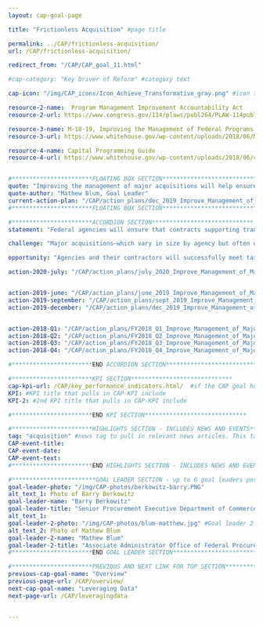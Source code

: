 ```yaml
---
layout: cap-goal-page

title: "Frictionless Acquisition" #page title

permalink: ../CAP/frictionless-acquisition/
url: /CAP/frictionless-acquisition/

redirect_from: "/CAP/CAP_goal_11.html"

#cap-category: "Key Driver of Reform" #category text

cap-icon: "/img/CAP_icons/Icon_Achieve_Transformative_gray.png" #icon that appears next to title

resource-2-name:  Program Management Improvement Accountability Act
resource-2-url: https://www.congress.gov/114/plaws/publ264/PLAW-114publ264.pdf

resource-3-name: M-18-19, Improving the Management of Federal Programs and Projects through Implementing the Program Management Improvement Accountability Act
resource-3-url: https://www.whitehouse.gov/wp-content/uploads/2018/06/M-18-19.pdf

resource-4-name: Capital Programming Guide
resource-4-url: https://www.whitehouse.gov/wp-content/uploads/2018/06/capital_programming_guide.pdf


#***********************FLOATING BOX SECTION*****************************
quote: "Improving the management of major acquisitions will help ensure taxpayer dollars fund agency missions instead of expensive overruns and project failures." #appears in the gray text box
quote-author: "Mathew Blum, Goal Leader"
current-action-plan: "/CAP/action_plans/dec_2019_Improve_Management_of_Major_Acquisitions.pdf"
#***********************FLOATING BOX SECTION*****************************

#***********************ACCORDION SECTION*****************************
statement: "Federal agencies will ensure that contracts supporting transformative and other priority projects will meet or beat delivery schedules, provide exceptional customer service, and achieve savings or cost avoidance for the taxpayer." #first accordion text

challenge: "Major acquisitions—which vary in size by agency but often exceed $50 million—account for approximately one-third of annual Federal spend on contracts. These large contracts frequently support projects meant to transform areas of critical need. Yet major acquisitions often fail to achieve their goals because many Federal managers lack the program management and acquisition skills required to successfully manage and integrate large and complex acquisitions into their projects. These shortcomings are compounded by complex acquisition rules that reward compliance over creativity and results." #second accordion text

opportunity: "Agencies and their contractors will successfully meet taxpayer expectations and performance goals on key transformational projects across the Government—from upgrading hospitals to better meet veterans needs to integrating technology into conducting a modern and efficient census to achieving IT modernization needs for a 21st century Government. " #third accordion text

action-2020-july: "/CAP/action_plans/july_2020_Improve_Management_of_Major_Acquisitions.pdf"


action-2019-june: "/CAP/action_plans/june_2019_Improve_Management_of_Major_Acquisitions.pdf"
action-2019-september: "/CAP/action_plans/sept_2019_Improve_Management_of_Major_Acquisitions.pdf"
action-2019-december: "/CAP/action_plans/dec_2019_Improve_Management_of_Major_Acquisitions.pdf"


action-2018-Q1: "/CAP/action_plans/FY2018_Q1_Improve_Management_of_Major_Acquisitions.pdf"
action-2018-Q2: "/CAP/action_plans/FY2018_Q2_Improve_Management_of_Major_Acquisitions.pdf"
action-2018-Q3: "/CAP/action_plans/FY2018_Q3_Improve_Management_of_Major_Acquisitions.pdf"
action-2018-Q4: "/CAP/action_plans/FY2018_Q4_Improve_Management_of_Major_Acquisitions.pdf"

#***********************END ACCORDION SECTION*****************************

#***********************KPI SECTION*****************************
cap-kpi-url: /CAP/key_performance_indicators.html/  #if the CAP goal has a KPI, it will appear as a button under the title. The button links to the KPI accordion section
KPI: #KPI title that pulls in CAP-KPI include
KPI-2: #2nd KPI title that pulls in CAP-KPI include

#***********************END KPI SECTION*****************************

#***********************HIGHLIGHTS SECTION - INCLUDES NEWS AND EVENTS*****************************
tag: "acquisition" #news tag to pull in relevant news articles. This tag needs to be included in the "post" front matter
CAP-event-title:
CAP-event-date:
CAP-event-text:
#***********************END HIGHLIGHTS SECTION - INCLUDES NEWS AND EVENTS*****************************

#************************GOAL LEADER SECTION - up to 6 goal leaders possible by creating up to 6 sections below***************************
goal-leader-photo: "/img/CAP-photos/berkowitz-barry.PNG"
alt_text_1: Photo of Barry Berkowitz
goal-leader-name: "Barry Berkowitz"
goal-leader-title: "Senior Procurement Executive Department of Commerce, Department of Commerce"
alt_text_1:
goal-leader-2-photo: "/img/CAP-photos/blum-matthew.jpg" #Goal leader 2
alt_text_2: Photo of Mathew Blum
goal-leader-2-name: "Mathew Blum"
goal-leader-2-title: "Associate Administrator Office of Federal Procurement Policy, Office of Management and Budget"
#***********************END GOAL LEADER SECTION*****************************8

#***********************PREVIOUS AND NEXT LINK FOR TOP SECTION*****************************8
previous-cap-goal-name: "Overview"
previous-page-url: /CAP/overview/
next-cap-goal-name: "Leveraging Data"
next-page-url: /CAP/leveragingdata


---  
```

